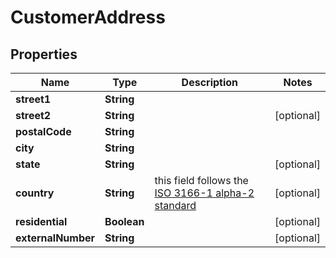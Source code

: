 

# CustomerAddress


## Properties

| Name | Type | Description | Notes |
|------------ | ------------- | ------------- | -------------|
|**street1** | **String** |  |  |
|**street2** | **String** |  |  [optional] |
|**postalCode** | **String** |  |  |
|**city** | **String** |  |  |
|**state** | **String** |  |  [optional] |
|**country** | **String** | this field follows the [ISO 3166-1 alpha-2 standard](https://en.wikipedia.org/wiki/ISO_3166-1_alpha-2) |  [optional] |
|**residential** | **Boolean** |  |  [optional] |
|**externalNumber** | **String** |  |  [optional] |



